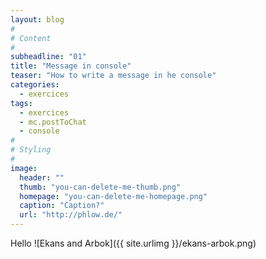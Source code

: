 ```yaml
---
layout: blog
#
# Content
#
subheadline: "01"
title: "Message in console"
teaser: "How to write a message in he console"
categories:
  - exercices
tags:
  - exercices
  - mc.postToChat
  - console
#
# Styling
#
image:
  header: ""
  thumb: "you-can-delete-me-thumb.png"
  homepage: "you-can-delete-me-homepage.png"
  caption: "Caption?"
  url: "http://phlow.de/"
---
```




Hello
![Ekans and Arbok]({{ site.urlimg }}/ekans-arbok.png)